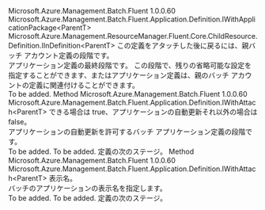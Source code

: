 <Type Name="IWithAttach&lt;ParentT&gt;" FullName="Microsoft.Azure.Management.Batch.Fluent.Application.Definition.IWithAttach&lt;ParentT&gt;">
  <TypeSignature Language="C#" Value="public interface IWithAttach&lt;ParentT&gt; : Microsoft.Azure.Management.Batch.Fluent.Application.Definition.IWithApplicationPackage&lt;ParentT&gt;, Microsoft.Azure.Management.ResourceManager.Fluent.Core.ChildResource.Definition.IInDefinition&lt;ParentT&gt;" />
  <TypeSignature Language="ILAsm" Value=".class public interface auto ansi abstract IWithAttach`1&lt;ParentT&gt; implements class Microsoft.Azure.Management.Batch.Fluent.Application.Definition.IWithApplicationPackage`1&lt;!ParentT&gt;, class Microsoft.Azure.Management.ResourceManager.Fluent.Core.ChildResource.Definition.IInDefinition`1&lt;!ParentT&gt;" />
  <TypeSignature Language="DocId" Value="T:Microsoft.Azure.Management.Batch.Fluent.Application.Definition.IWithAttach`1" />
  <TypeSignature Language="VB.NET" Value="Public Interface IWithAttach(Of ParentT)&#xA;Implements IInDefinition(Of ParentT), IWithApplicationPackage(Of ParentT)" />
  <TypeSignature Language="F#" Value="type IWithAttach&lt;'ParentT&gt; = interface&#xA;    interface IInDefinition&lt;'ParentT&gt;&#xA;    interface IWithApplicationPackage&lt;'ParentT&gt;" />
  <AssemblyInfo>
    <AssemblyName>Microsoft.Azure.Management.Batch.Fluent</AssemblyName>
    <AssemblyVersion>1.0.0.60</AssemblyVersion>
  </AssemblyInfo>
  <TypeParameters>
    <TypeParameter Name="ParentT" />
  </TypeParameters>
  <Interfaces>
    <Interface>
      <InterfaceName>Microsoft.Azure.Management.Batch.Fluent.Application.Definition.IWithApplicationPackage&lt;ParentT&gt;</InterfaceName>
    </Interface>
    <Interface>
      <InterfaceName>Microsoft.Azure.Management.ResourceManager.Fluent.Core.ChildResource.Definition.IInDefinition&lt;ParentT&gt;</InterfaceName>
    </Interface>
  </Interfaces>
  <Docs>
    <typeparam name="ParentT">この定義をアタッチした後に戻るには、親バッチ アカウント定義の段階です。</typeparam>
    <summary>
            アプリケーション定義の最終段階です。
            この段階で、残りの省略可能な設定を指定することができます、またはアプリケーション定義は、親のバッチ アカウントの定義に関連付けることができます。
            </summary>
    <remarks>To be added.</remarks>
  </Docs>
  <Members>
    <Member MemberName="WithAllowUpdates">
      <MemberSignature Language="C#" Value="public Microsoft.Azure.Management.Batch.Fluent.Application.Definition.IWithAttach&lt;ParentT&gt; WithAllowUpdates (bool allowUpdates);" />
      <MemberSignature Language="ILAsm" Value=".method public hidebysig newslot virtual instance class Microsoft.Azure.Management.Batch.Fluent.Application.Definition.IWithAttach`1&lt;!ParentT&gt; WithAllowUpdates(bool allowUpdates) cil managed" />
      <MemberSignature Language="DocId" Value="M:Microsoft.Azure.Management.Batch.Fluent.Application.Definition.IWithAttach`1.WithAllowUpdates(System.Boolean)" />
      <MemberSignature Language="VB.NET" Value="Public Function WithAllowUpdates (allowUpdates As Boolean) As IWithAttach(Of ParentT)" />
      <MemberSignature Language="F#" Value="abstract member WithAllowUpdates : bool -&gt; Microsoft.Azure.Management.Batch.Fluent.Application.Definition.IWithAttach&lt;'ParentT&gt;" Usage="iWithAttach.WithAllowUpdates allowUpdates" />
      <MemberType>Method</MemberType>
      <AssemblyInfo>
        <AssemblyName>Microsoft.Azure.Management.Batch.Fluent</AssemblyName>
        <AssemblyVersion>1.0.0.60</AssemblyVersion>
      </AssemblyInfo>
      <ReturnValue>
        <ReturnType>Microsoft.Azure.Management.Batch.Fluent.Application.Definition.IWithAttach&lt;ParentT&gt;</ReturnType>
      </ReturnValue>
      <Parameters>
        <Parameter Name="allowUpdates" Type="System.Boolean" />
      </Parameters>
      <Docs>
        <param name="allowUpdates">できる場合は true、アプリケーションの自動更新それ以外の場合は false。</param>
        <summary>
            アプリケーションの自動更新を許可するバッチ アプリケーション定義の段階です。
            </summary>
        <returns>To be added.</returns>
        <remarks>To be added.</remarks>
        <return>定義の次のステージ。</return>
      </Docs>
    </Member>
    <Member MemberName="WithDisplayName">
      <MemberSignature Language="C#" Value="public Microsoft.Azure.Management.Batch.Fluent.Application.Definition.IWithAttach&lt;ParentT&gt; WithDisplayName (string displayName);" />
      <MemberSignature Language="ILAsm" Value=".method public hidebysig newslot virtual instance class Microsoft.Azure.Management.Batch.Fluent.Application.Definition.IWithAttach`1&lt;!ParentT&gt; WithDisplayName(string displayName) cil managed" />
      <MemberSignature Language="DocId" Value="M:Microsoft.Azure.Management.Batch.Fluent.Application.Definition.IWithAttach`1.WithDisplayName(System.String)" />
      <MemberSignature Language="VB.NET" Value="Public Function WithDisplayName (displayName As String) As IWithAttach(Of ParentT)" />
      <MemberSignature Language="F#" Value="abstract member WithDisplayName : string -&gt; Microsoft.Azure.Management.Batch.Fluent.Application.Definition.IWithAttach&lt;'ParentT&gt;" Usage="iWithAttach.WithDisplayName displayName" />
      <MemberType>Method</MemberType>
      <AssemblyInfo>
        <AssemblyName>Microsoft.Azure.Management.Batch.Fluent</AssemblyName>
        <AssemblyVersion>1.0.0.60</AssemblyVersion>
      </AssemblyInfo>
      <ReturnValue>
        <ReturnType>Microsoft.Azure.Management.Batch.Fluent.Application.Definition.IWithAttach&lt;ParentT&gt;</ReturnType>
      </ReturnValue>
      <Parameters>
        <Parameter Name="displayName" Type="System.String" />
      </Parameters>
      <Docs>
        <param name="displayName">表示名。</param>
        <summary>
            バッチのアプリケーションの表示名を指定します。
            </summary>
        <returns>To be added.</returns>
        <remarks>To be added.</remarks>
        <return>定義の次のステージ。</return>
      </Docs>
    </Member>
  </Members>
</Type>